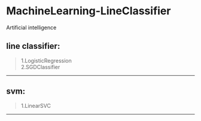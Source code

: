 # MachineLearning-LineClassifier
 Artificial intelligence

## line classifier:
>1.LogisticRegression <br>
>2.SGDClassifier <br>
----------------------------
## svm:
>1.LinearSVC <br>
----------------------------
